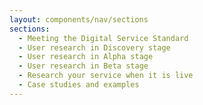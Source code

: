 ```yaml
---
layout: components/nav/sections
sections:
  - Meeting the Digital Service Standard
  - User research in Discovery stage
  - User research in Alpha stage
  - User research in Beta stage
  - Research your service when it is live
  - Case studies and examples
---
```

